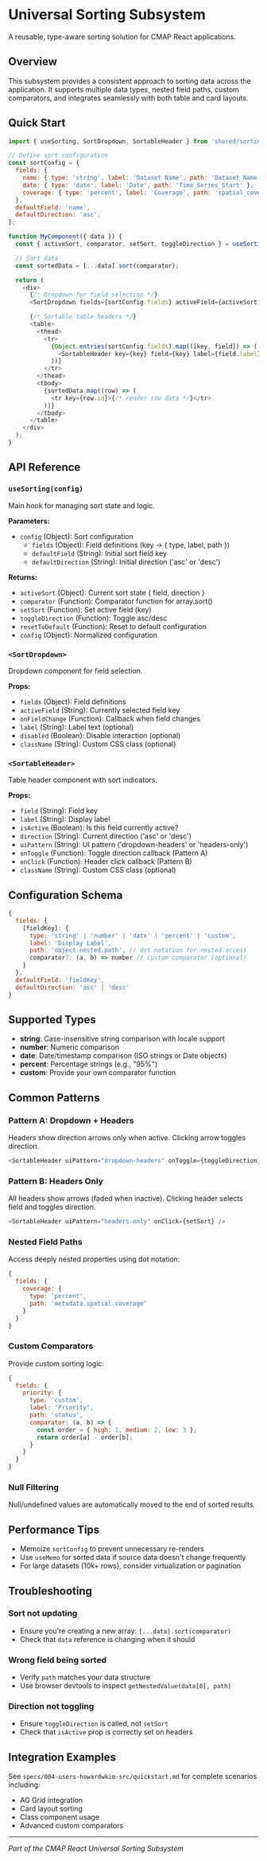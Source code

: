 # Universal Sorting Subsystem

A reusable, type-aware sorting solution for CMAP React applications.

## Overview

This subsystem provides a consistent approach to sorting data across the application. It supports multiple data types, nested field paths, custom comparators, and integrates seamlessly with both table and card layouts.

## Quick Start

```javascript
import { useSorting, SortDropdown, SortableHeader } from 'shared/sorting';

// Define sort configuration
const sortConfig = {
  fields: {
    name: { type: 'string', label: 'Dataset Name', path: 'Dataset_Name' },
    date: { type: 'date', label: 'Date', path: 'Time_Series_Start' },
    coverage: { type: 'percent', label: 'Coverage', path: 'spatial_coverage' },
  },
  defaultField: 'name',
  defaultDirection: 'asc',
};

function MyComponent({ data }) {
  const { activeSort, comparator, setSort, toggleDirection } = useSorting(sortConfig);

  // Sort data
  const sortedData = [...data].sort(comparator);

  return (
    <div>
      {/* Dropdown for field selection */}
      <SortDropdown fields={sortConfig.fields} activeField={activeSort.field} onFieldChange={setSort} label="Sort By" />

      {/* Sortable table headers */}
      <table>
        <thead>
          <tr>
            {Object.entries(sortConfig.fields).map(([key, field]) => (
              <SortableHeader key={key} field={key} label={field.label} isActive={activeSort.field === key} direction={activeSort.direction} uiPattern="dropdown-headers" onToggle={toggleDirection} />
            ))}
          </tr>
        </thead>
        <tbody>
          {sortedData.map((row) => (
            <tr key={row.id}>{/* render row data */}</tr>
          ))}
        </tbody>
      </table>
    </div>
  );
}
```

## API Reference

### `useSorting(config)`

Main hook for managing sort state and logic.

**Parameters:**

- `config` (Object): Sort configuration
  - `fields` (Object): Field definitions (key → { type, label, path })
  - `defaultField` (String): Initial sort field key
  - `defaultDirection` (String): Initial direction ('asc' or 'desc')

**Returns:**

- `activeSort` (Object): Current sort state { field, direction }
- `comparator` (Function): Comparator function for array.sort()
- `setSort` (Function): Set active field (key)
- `toggleDirection` (Function): Toggle asc/desc
- `resetToDefault` (Function): Reset to default configuration
- `config` (Object): Normalized configuration

### `<SortDropdown>`

Dropdown component for field selection.

**Props:**

- `fields` (Object): Field definitions
- `activeField` (String): Currently selected field key
- `onFieldChange` (Function): Callback when field changes
- `label` (String): Label text (optional)
- `disabled` (Boolean): Disable interaction (optional)
- `className` (String): Custom CSS class (optional)

### `<SortableHeader>`

Table header component with sort indicators.

**Props:**

- `field` (String): Field key
- `label` (String): Display label
- `isActive` (Boolean): Is this field currently active?
- `direction` (String): Current direction ('asc' or 'desc')
- `uiPattern` (String): UI pattern ('dropdown-headers' or 'headers-only')
- `onToggle` (Function): Toggle direction callback (Pattern A)
- `onClick` (Function): Header click callback (Pattern B)
- `className` (String): Custom CSS class (optional)

## Configuration Schema

```javascript
{
  fields: {
    [fieldKey]: {
      type: 'string' | 'number' | 'date' | 'percent' | 'custom',
      label: 'Display Label',
      path: 'object.nested.path', // dot notation for nested access
      comparator?: (a, b) => number // custom comparator (optional)
    }
  },
  defaultField: 'fieldKey',
  defaultDirection: 'asc' | 'desc'
}
```

## Supported Types

- **string**: Case-insensitive string comparison with locale support
- **number**: Numeric comparison
- **date**: Date/timestamp comparison (ISO strings or Date objects)
- **percent**: Percentage strings (e.g., "95%")
- **custom**: Provide your own comparator function

## Common Patterns

### Pattern A: Dropdown + Headers

Headers show direction arrows only when active. Clicking arrow toggles direction.

```javascript
<SortableHeader uiPattern="dropdown-headers" onToggle={toggleDirection} />
```

### Pattern B: Headers Only

All headers show arrows (faded when inactive). Clicking header selects field and toggles direction.

```javascript
<SortableHeader uiPattern="headers-only" onClick={setSort} />
```

### Nested Field Paths

Access deeply nested properties using dot notation:

```javascript
{
  fields: {
    coverage: {
      type: 'percent',
      path: 'metadata.spatial.coverage'
    }
  }
}
```

### Custom Comparators

Provide custom sorting logic:

```javascript
{
  fields: {
    priority: {
      type: 'custom',
      label: 'Priority',
      path: 'status',
      comparator: (a, b) => {
        const order = { high: 1, medium: 2, low: 3 };
        return order[a] - order[b];
      }
    }
  }
}
```

### Null Filtering

Null/undefined values are automatically moved to the end of sorted results.

## Performance Tips

- Memoize `sortConfig` to prevent unnecessary re-renders
- Use `useMemo` for sorted data if source data doesn't change frequently
- For large datasets (10k+ rows), consider virtualization or pagination

## Troubleshooting

### Sort not updating

- Ensure you're creating a new array: `[...data].sort(comparator)`
- Check that `data` reference is changing when it should

### Wrong field being sorted

- Verify `path` matches your data structure
- Use browser devtools to inspect `getNestedValue(data[0], path)`

### Direction not toggling

- Ensure `toggleDirection` is called, not `setSort`
- Check that `isActive` prop is correctly set on headers

## Integration Examples

See `specs/004-users-howardwkim-src/quickstart.md` for complete scenarios including:

- AG Grid integration
- Card layout sorting
- Class component usage
- Advanced custom comparators

---

_Part of the CMAP React Universal Sorting Subsystem_
